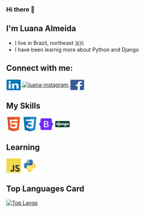 ### Hi there 👋
## I'm Luana Almeida

- I live in Brazil, northeast :brazil: 
- I have been learnig more about Python and Django

## Connect with me:
<a href="https://www.linkedin.com/in/luanarodriguesalmeida/" target="_blank">
  <img align="center" alt="luana-linkedin" height="30" width="40" style="max-width:100%" src="https://raw.githubusercontent.com/devicons/devicon/master/icons/linkedin/linkedin-original.svg" >
</a>
<a href="https://www.instagram.com/luana.lmd/" target="_blank">
  <img align="center" alt="luana-instagram" height="30" width="40" style="max-width:100%" src="https://www.flaticon.com/svg/vstatic/svg/2111/2111463.svg?token=exp=1617817471~hmac=a505dba52849334d44dfe8c1f071fd52" >
</a>
<a href="https://www.facebook.com/profile.php?id=100002948949367" target="_blank">
  <img align="center" alt="luana-facebook" height="30" width="40" style="max-width:100%" src="https://raw.githubusercontent.com/devicons/devicon/master/icons/facebook/facebook-original.svg" >
</a>

## My Skills

<img align="center" alt="luana-facebook" height="40" width="40" style="max-width:100%" src="https://raw.githubusercontent.com/devicons/devicon/master/icons/html5/html5-original.svg"></img>
<img align="center" alt="luana-facebook" height="40" width="40" style="max-width:100%" src="https://raw.githubusercontent.com/devicons/devicon/master/icons/css3/css3-original.svg"></img>
<img align="center" alt="luana-facebook" height="40" width="40" style="max-width:100%" src="https://raw.githubusercontent.com/devicons/devicon/master/icons/bootstrap/bootstrap-plain.svg"></img>
<img align="center" alt="luana-facebook" height="40" width="40" style="max-width:100%" src="https://raw.githubusercontent.com/devicons/devicon/master/icons/django/django-original.svg"></img>

## Learning
<img align="center" alt="luana-facebook" height="40" width="40" style="max-width:100%" src="https://raw.githubusercontent.com/devicons/devicon/master/icons/javascript/javascript-original.svg"></img>
<img align="center" alt="luana-facebook" height="40" width="40" style="max-width:100%" src="https://raw.githubusercontent.com/devicons/devicon/master/icons/python/python-original.svg"></img>

## Top Languages Card
[![Top Langs](https://github-readme-stats.vercel.app/api/top-langs/?username=luanaAlm&layout=compact)](https://github.com/luanaAlm/github-readme-stats)


<!--
**luanaAlm/luanaAlm** is a ✨ _special_ ✨ repository because its `README.md` (this file) appears on your GitHub profile.

Here are some ideas to get you started:

- 🔭 I’m currently working on ...
- 🌱 I’m currently learning ...
- 👯 I’m looking to collaborate on ...
- 🤔 I’m looking for help with ...
- 💬 Ask me about ...
- 📫 How to reach me: ...
- 😄 Pronouns: ...
- ⚡ Fun fact: ...
-->
